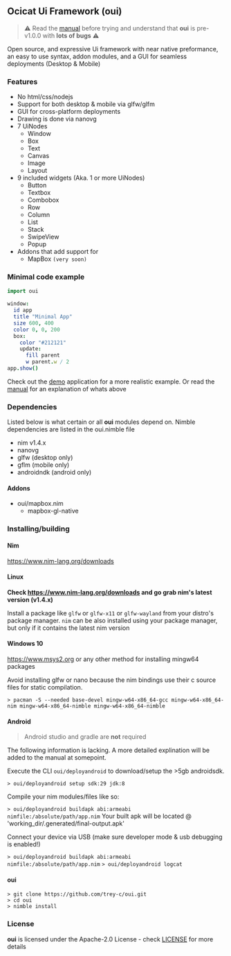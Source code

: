## Ocicat Ui Framework (oui)

> :warning: Read the [manual](doc/MANUAL.md) before trying and understand that **oui** is pre-v1.0.0 with **lots of bugs** :warning:

Open source, and expressive Ui framework with near native preformance, an easy to use syntax, addon modules, and a GUI for seamless deployments (Desktop & Mobile)

### Features

- No html/css/nodejs
- Support for both desktop & mobile via glfw/glfm
- GUI for cross-platform deployments
- Drawing is done via nanovg
- 7 UiNodes
  * Window
  * Box
  * Text
  * Canvas
  * Image
  * Layout
- 9 included widgets (Aka. 1 or more UiNodes)
  * Button
  * Textbox
  * Combobox
  * Row
  * Column
  * List
  * Stack
  * SwipeView
  * Popup
- Addons that add support for
  * MapBox `(very soon)`

### Minimal code example

```nim
import oui

window:
  id app
  title "Minimal App"
  size 600, 400
  color 0, 0, 200
  box:
    color "#212121"
    update:
      fill parent
      w parent.w / 2
app.show()
```

Check out the [demo](/demo) application for a more realistic example. Or read the [manual](doc/MANUAL.md) for an explanation of whats above

### Dependencies

Listed below is what certain or all **oui** modules depend on. Nimble dependencies are listed in the oui.nimble file

- nim v1.4.x
- nanovg
- glfw (desktop only)
- gflm (mobile only)
- androidndk (android only)

#### Addons

- oui/mapbox.nim
  * mapbox-gl-native

### Installing/building

#### Nim

https://www.nim-lang.org/downloads

#### Linux 

**Check https://www.nim-lang.org/downloads and go grab nim's latest version (v1.4.x)**

Install a package like `glfw` or `glfw-x11` or `glfw-wayland` from your distro's package manager.
`nim` can be also installed using your package manager, but only if it contains the latest nim version 

#### Windows 10

https://www.msys2.org or any other method for installing mingw64 packages

Avoid installing glfw or nano because the nim bindings use their c source files for static compilation.

```shell
> pacman -S --needed base-devel mingw-w64-x86_64-gcc mingw-w64-x86_64-nim mingw-w64-x86_64-nimble mingw-w64-x86_64-nimble
```

#### Android

> Android studio and gradle are **not** required

The following information is lacking. A more detailed explination will be added to the manual at somepoint.

Execute the CLI `oui/deployandroid` to download/setup the >5gb androidsdk.

`> oui/deployandroid setup sdk:29 jdk:8`

Compile your nim modules/files like so:

`> oui/deployandroid buildapk abi:armeabi nimfile:/absolute/path/app.nim`
Your built apk will be located @ 'working_dir/.generated/final-output.apk'

Connect your device via USB (make sure developer mode & usb debugging is enabled!)

`> oui/deployandroid buildapk abi:armeabi nimfile:/absolute/path/app.nim`
`> oui/deployandroid logcat`

#### oui

```shell
> git clone https://github.com/trey-c/oui.git
> cd oui
> nimble install
```

### License

**oui** is licensed under the Apache-2.0 License - check [LICENSE](LICENSE) for more details
